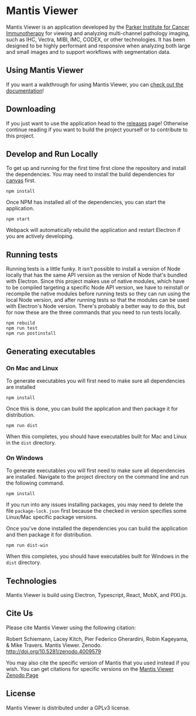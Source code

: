 # Mantis Viewer

Mantis Viewer is an application developed by the [Parker Institute for Cancer Immunotherapy](https://www.parkerici.org/) for viewing and analyzing multi-channel pathology imaging, such as IHC, Vectra, MIBI, IMC, CODEX, or other technologies. It has been designed to be highly performant and responsive when analyzing both large and small images and to support workflows with segmentation data.

## Using Mantis Viewer

If you want a walkthrough for using Mantis Viewer, you can [check out the documentation](https://mantis.parkerici.org)!

## Downloading

If you just want to use the application head to the [releases](https://github.com/ParkerICI/imc-viewer-js/releases) page! Otherwise continue reading if you want to build the project yourself or to contribute to this project.

## Develop and Run Locally

To get up and running for the first time first clone the repository and install the dependencies. You may need to install the build dependencies for [canvas](https://www.npmjs.com/package/canvas) first.

```shell
npm install
```

Once NPM has installed all of the dependencies, you can start the application.

```shell
npm start
```

Webpack will automatically rebuild the application and restart Electron if you are actively developing.

## Running tests

Running tests is a little funky. It isn't possible to install a version of Node locally that has the same API version as the version of Node that's bundled with Electron. Since this project makes use of native modules, which have to be compiled targeting a specific Node API version, we have to reinstall or recompile the native modules before running tests so they can run using the local Node version, and after running tests so that the modules can be used with Electron's Node version. There's probably a better way to do this, but for now these are the three commands that you need to run tests locally.

```shell
npm rebuild
npm run test
npm run postinstall
```

## Generating executables

### On Mac and Linux

To generate executables you will first need to make sure all dependencies are installed

```shell
npm install
```

Once this is done, you can build the application and then package it for distribution.

```shell
npm run dist
```

When this completes, you should have executables built for Mac and Linux in the `dist` directory.

### On Windows

To generate executables you will first need to make sure all dependencies are installed. Navigate to the project directory on the command line and run the following command.

```shell
npm install
```

If you run into any issues installing packages, you may need to delete the file `package-lock.json` first because the checked in version specifies some Linux/Mac specific package versions.

Once you've done installed the dependencies you can build the application and then package it for distribution.

```shell
npm run dist-win
```

When this completes, you should have executables built for Windows in the `dist` directory.

## Technologies

Mantis Viewer is build using Electron, Typescript, React, MobX, and PIXI.js.

## Cite Us

Please cite Mantis Viewer using the following citation:

Robert Schiemann, Lacey Kitch, Pier Federico Gherardini, Robin Kageyama, & Mike Travers. Mantis Viewer. Zenodo. http://doi.org/10.5281/zenodo.4009579

You may also cite the specific version of Mantis that you used instead if you wish. You can get citations for specific versions on the [Mantis Viewer Zenodo Page](https://zenodo.org/record/4009580#.X01fytNKh-W)

## License

Mantis Viewer is distributed under a GPLv3 license.
